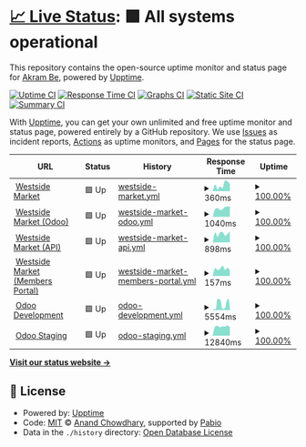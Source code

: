 # [📈 Live Status](https://akram-osg.github.io/westside-watcher): <!--live status--> **🟩 All systems operational**

This repository contains the open-source uptime monitor and status page for [Akram Be](https://akram-osg.github.io/westside-watcher), powered by [Upptime](https://github.com/upptime/upptime).

[![Uptime CI](https://github.com/akram-osg/westside-watcher/workflows/Uptime%20CI/badge.svg)](https://github.com/akram-osg/westside-watcher/actions?query=workflow%3A%22Uptime+CI%22)
[![Response Time CI](https://github.com/akram-osg/westside-watcher/workflows/Response%20Time%20CI/badge.svg)](https://github.com/akram-osg/westside-watcher/actions?query=workflow%3A%22Response+Time+CI%22)
[![Graphs CI](https://github.com/akram-osg/westside-watcher/workflows/Graphs%20CI/badge.svg)](https://github.com/akram-osg/westside-watcher/actions?query=workflow%3A%22Graphs+CI%22)
[![Static Site CI](https://github.com/akram-osg/westside-watcher/workflows/Static%20Site%20CI/badge.svg)](https://github.com/akram-osg/westside-watcher/actions?query=workflow%3A%22Static+Site+CI%22)
[![Summary CI](https://github.com/akram-osg/westside-watcher/workflows/Summary%20CI/badge.svg)](https://github.com/akram-osg/westside-watcher/actions?query=workflow%3A%22Summary+CI%22)

With [Upptime](https://upptime.js.org), you can get your own unlimited and free uptime monitor and status page, powered entirely by a GitHub repository. We use [Issues](https://github.com/akram-osg/westside-watcher/issues) as incident reports, [Actions](https://github.com/akram-osg/westside-watcher/actions) as uptime monitors, and [Pages](https://akram-osg.github.io/westside-watcher) for the status page.

<!--start: status pages-->
<!-- This summary is generated by Upptime (https://github.com/upptime/upptime) -->
<!-- Do not edit this manually, your changes will be overwritten -->
<!-- prettier-ignore -->
| URL | Status | History | Response Time | Uptime |
| --- | ------ | ------- | ------------- | ------ |
| <img alt="" src="https://icons.duckduckgo.com/ip3/www.westsidemarket.com.ico" height="13"> [Westside Market](https://www.westsidemarket.com) | 🟩 Up | [westside-market.yml](https://github.com/akram-osg/westside-watcher/commits/HEAD/history/westside-market.yml) | <details><summary><img alt="Response time graph" src="./graphs/westside-market/response-time-week.png" height="20"> 360ms</summary><br><a href="https://akram-osg.github.io/westside-watcher/history/westside-market"><img alt="Response time 330" src="https://img.shields.io/endpoint?url=https%3A%2F%2Fraw.githubusercontent.com%2Fakram-osg%2Fwestside-watcher%2FHEAD%2Fapi%2Fwestside-market%2Fresponse-time.json"></a><br><a href="https://akram-osg.github.io/westside-watcher/history/westside-market"><img alt="24-hour response time 322" src="https://img.shields.io/endpoint?url=https%3A%2F%2Fraw.githubusercontent.com%2Fakram-osg%2Fwestside-watcher%2FHEAD%2Fapi%2Fwestside-market%2Fresponse-time-day.json"></a><br><a href="https://akram-osg.github.io/westside-watcher/history/westside-market"><img alt="7-day response time 360" src="https://img.shields.io/endpoint?url=https%3A%2F%2Fraw.githubusercontent.com%2Fakram-osg%2Fwestside-watcher%2FHEAD%2Fapi%2Fwestside-market%2Fresponse-time-week.json"></a><br><a href="https://akram-osg.github.io/westside-watcher/history/westside-market"><img alt="30-day response time 330" src="https://img.shields.io/endpoint?url=https%3A%2F%2Fraw.githubusercontent.com%2Fakram-osg%2Fwestside-watcher%2FHEAD%2Fapi%2Fwestside-market%2Fresponse-time-month.json"></a><br><a href="https://akram-osg.github.io/westside-watcher/history/westside-market"><img alt="1-year response time 330" src="https://img.shields.io/endpoint?url=https%3A%2F%2Fraw.githubusercontent.com%2Fakram-osg%2Fwestside-watcher%2FHEAD%2Fapi%2Fwestside-market%2Fresponse-time-year.json"></a></details> | <details><summary><a href="https://akram-osg.github.io/westside-watcher/history/westside-market">100.00%</a></summary><a href="https://akram-osg.github.io/westside-watcher/history/westside-market"><img alt="All-time uptime 100.00%" src="https://img.shields.io/endpoint?url=https%3A%2F%2Fraw.githubusercontent.com%2Fakram-osg%2Fwestside-watcher%2FHEAD%2Fapi%2Fwestside-market%2Fuptime.json"></a><br><a href="https://akram-osg.github.io/westside-watcher/history/westside-market"><img alt="24-hour uptime 100.00%" src="https://img.shields.io/endpoint?url=https%3A%2F%2Fraw.githubusercontent.com%2Fakram-osg%2Fwestside-watcher%2FHEAD%2Fapi%2Fwestside-market%2Fuptime-day.json"></a><br><a href="https://akram-osg.github.io/westside-watcher/history/westside-market"><img alt="7-day uptime 100.00%" src="https://img.shields.io/endpoint?url=https%3A%2F%2Fraw.githubusercontent.com%2Fakram-osg%2Fwestside-watcher%2FHEAD%2Fapi%2Fwestside-market%2Fuptime-week.json"></a><br><a href="https://akram-osg.github.io/westside-watcher/history/westside-market"><img alt="30-day uptime 100.00%" src="https://img.shields.io/endpoint?url=https%3A%2F%2Fraw.githubusercontent.com%2Fakram-osg%2Fwestside-watcher%2FHEAD%2Fapi%2Fwestside-market%2Fuptime-month.json"></a><br><a href="https://akram-osg.github.io/westside-watcher/history/westside-market"><img alt="1-year uptime 100.00%" src="https://img.shields.io/endpoint?url=https%3A%2F%2Fraw.githubusercontent.com%2Fakram-osg%2Fwestside-watcher%2FHEAD%2Fapi%2Fwestside-market%2Fuptime-year.json"></a></details>
| <img alt="" src="https://icons.duckduckgo.com/ip3/app.westsidemarket.com.ico" height="13"> [Westside Market (Odoo)](https://app.westsidemarket.com) | 🟩 Up | [westside-market-odoo.yml](https://github.com/akram-osg/westside-watcher/commits/HEAD/history/westside-market-odoo.yml) | <details><summary><img alt="Response time graph" src="./graphs/westside-market-odoo/response-time-week.png" height="20"> 1040ms</summary><br><a href="https://akram-osg.github.io/westside-watcher/history/westside-market-odoo"><img alt="Response time 1028" src="https://img.shields.io/endpoint?url=https%3A%2F%2Fraw.githubusercontent.com%2Fakram-osg%2Fwestside-watcher%2FHEAD%2Fapi%2Fwestside-market-odoo%2Fresponse-time.json"></a><br><a href="https://akram-osg.github.io/westside-watcher/history/westside-market-odoo"><img alt="24-hour response time 806" src="https://img.shields.io/endpoint?url=https%3A%2F%2Fraw.githubusercontent.com%2Fakram-osg%2Fwestside-watcher%2FHEAD%2Fapi%2Fwestside-market-odoo%2Fresponse-time-day.json"></a><br><a href="https://akram-osg.github.io/westside-watcher/history/westside-market-odoo"><img alt="7-day response time 1040" src="https://img.shields.io/endpoint?url=https%3A%2F%2Fraw.githubusercontent.com%2Fakram-osg%2Fwestside-watcher%2FHEAD%2Fapi%2Fwestside-market-odoo%2Fresponse-time-week.json"></a><br><a href="https://akram-osg.github.io/westside-watcher/history/westside-market-odoo"><img alt="30-day response time 1028" src="https://img.shields.io/endpoint?url=https%3A%2F%2Fraw.githubusercontent.com%2Fakram-osg%2Fwestside-watcher%2FHEAD%2Fapi%2Fwestside-market-odoo%2Fresponse-time-month.json"></a><br><a href="https://akram-osg.github.io/westside-watcher/history/westside-market-odoo"><img alt="1-year response time 1028" src="https://img.shields.io/endpoint?url=https%3A%2F%2Fraw.githubusercontent.com%2Fakram-osg%2Fwestside-watcher%2FHEAD%2Fapi%2Fwestside-market-odoo%2Fresponse-time-year.json"></a></details> | <details><summary><a href="https://akram-osg.github.io/westside-watcher/history/westside-market-odoo">100.00%</a></summary><a href="https://akram-osg.github.io/westside-watcher/history/westside-market-odoo"><img alt="All-time uptime 99.73%" src="https://img.shields.io/endpoint?url=https%3A%2F%2Fraw.githubusercontent.com%2Fakram-osg%2Fwestside-watcher%2FHEAD%2Fapi%2Fwestside-market-odoo%2Fuptime.json"></a><br><a href="https://akram-osg.github.io/westside-watcher/history/westside-market-odoo"><img alt="24-hour uptime 100.00%" src="https://img.shields.io/endpoint?url=https%3A%2F%2Fraw.githubusercontent.com%2Fakram-osg%2Fwestside-watcher%2FHEAD%2Fapi%2Fwestside-market-odoo%2Fuptime-day.json"></a><br><a href="https://akram-osg.github.io/westside-watcher/history/westside-market-odoo"><img alt="7-day uptime 100.00%" src="https://img.shields.io/endpoint?url=https%3A%2F%2Fraw.githubusercontent.com%2Fakram-osg%2Fwestside-watcher%2FHEAD%2Fapi%2Fwestside-market-odoo%2Fuptime-week.json"></a><br><a href="https://akram-osg.github.io/westside-watcher/history/westside-market-odoo"><img alt="30-day uptime 99.73%" src="https://img.shields.io/endpoint?url=https%3A%2F%2Fraw.githubusercontent.com%2Fakram-osg%2Fwestside-watcher%2FHEAD%2Fapi%2Fwestside-market-odoo%2Fuptime-month.json"></a><br><a href="https://akram-osg.github.io/westside-watcher/history/westside-market-odoo"><img alt="1-year uptime 99.73%" src="https://img.shields.io/endpoint?url=https%3A%2F%2Fraw.githubusercontent.com%2Fakram-osg%2Fwestside-watcher%2FHEAD%2Fapi%2Fwestside-market-odoo%2Fuptime-year.json"></a></details>
| <img alt="" src="https://icons.duckduckgo.com/ip3/api.westsidemarket.com.ico" height="13"> [Westside Market (API)](https://api.westsidemarket.com/v2/states) | 🟩 Up | [westside-market-api.yml](https://github.com/akram-osg/westside-watcher/commits/HEAD/history/westside-market-api.yml) | <details><summary><img alt="Response time graph" src="./graphs/westside-market-api/response-time-week.png" height="20"> 898ms</summary><br><a href="https://akram-osg.github.io/westside-watcher/history/westside-market-api"><img alt="Response time 820" src="https://img.shields.io/endpoint?url=https%3A%2F%2Fraw.githubusercontent.com%2Fakram-osg%2Fwestside-watcher%2FHEAD%2Fapi%2Fwestside-market-api%2Fresponse-time.json"></a><br><a href="https://akram-osg.github.io/westside-watcher/history/westside-market-api"><img alt="24-hour response time 944" src="https://img.shields.io/endpoint?url=https%3A%2F%2Fraw.githubusercontent.com%2Fakram-osg%2Fwestside-watcher%2FHEAD%2Fapi%2Fwestside-market-api%2Fresponse-time-day.json"></a><br><a href="https://akram-osg.github.io/westside-watcher/history/westside-market-api"><img alt="7-day response time 898" src="https://img.shields.io/endpoint?url=https%3A%2F%2Fraw.githubusercontent.com%2Fakram-osg%2Fwestside-watcher%2FHEAD%2Fapi%2Fwestside-market-api%2Fresponse-time-week.json"></a><br><a href="https://akram-osg.github.io/westside-watcher/history/westside-market-api"><img alt="30-day response time 820" src="https://img.shields.io/endpoint?url=https%3A%2F%2Fraw.githubusercontent.com%2Fakram-osg%2Fwestside-watcher%2FHEAD%2Fapi%2Fwestside-market-api%2Fresponse-time-month.json"></a><br><a href="https://akram-osg.github.io/westside-watcher/history/westside-market-api"><img alt="1-year response time 820" src="https://img.shields.io/endpoint?url=https%3A%2F%2Fraw.githubusercontent.com%2Fakram-osg%2Fwestside-watcher%2FHEAD%2Fapi%2Fwestside-market-api%2Fresponse-time-year.json"></a></details> | <details><summary><a href="https://akram-osg.github.io/westside-watcher/history/westside-market-api">100.00%</a></summary><a href="https://akram-osg.github.io/westside-watcher/history/westside-market-api"><img alt="All-time uptime 99.73%" src="https://img.shields.io/endpoint?url=https%3A%2F%2Fraw.githubusercontent.com%2Fakram-osg%2Fwestside-watcher%2FHEAD%2Fapi%2Fwestside-market-api%2Fuptime.json"></a><br><a href="https://akram-osg.github.io/westside-watcher/history/westside-market-api"><img alt="24-hour uptime 100.00%" src="https://img.shields.io/endpoint?url=https%3A%2F%2Fraw.githubusercontent.com%2Fakram-osg%2Fwestside-watcher%2FHEAD%2Fapi%2Fwestside-market-api%2Fuptime-day.json"></a><br><a href="https://akram-osg.github.io/westside-watcher/history/westside-market-api"><img alt="7-day uptime 100.00%" src="https://img.shields.io/endpoint?url=https%3A%2F%2Fraw.githubusercontent.com%2Fakram-osg%2Fwestside-watcher%2FHEAD%2Fapi%2Fwestside-market-api%2Fuptime-week.json"></a><br><a href="https://akram-osg.github.io/westside-watcher/history/westside-market-api"><img alt="30-day uptime 99.73%" src="https://img.shields.io/endpoint?url=https%3A%2F%2Fraw.githubusercontent.com%2Fakram-osg%2Fwestside-watcher%2FHEAD%2Fapi%2Fwestside-market-api%2Fuptime-month.json"></a><br><a href="https://akram-osg.github.io/westside-watcher/history/westside-market-api"><img alt="1-year uptime 99.73%" src="https://img.shields.io/endpoint?url=https%3A%2F%2Fraw.githubusercontent.com%2Fakram-osg%2Fwestside-watcher%2FHEAD%2Fapi%2Fwestside-market-api%2Fuptime-year.json"></a></details>
| <img alt="" src="https://icons.duckduckgo.com/ip3/members.westsidemarket.com.ico" height="13"> [Westside Market (Members Portal)](https://members.westsidemarket.com) | 🟩 Up | [westside-market-members-portal.yml](https://github.com/akram-osg/westside-watcher/commits/HEAD/history/westside-market-members-portal.yml) | <details><summary><img alt="Response time graph" src="./graphs/westside-market-members-portal/response-time-week.png" height="20"> 157ms</summary><br><a href="https://akram-osg.github.io/westside-watcher/history/westside-market-members-portal"><img alt="Response time 191" src="https://img.shields.io/endpoint?url=https%3A%2F%2Fraw.githubusercontent.com%2Fakram-osg%2Fwestside-watcher%2FHEAD%2Fapi%2Fwestside-market-members-portal%2Fresponse-time.json"></a><br><a href="https://akram-osg.github.io/westside-watcher/history/westside-market-members-portal"><img alt="24-hour response time 165" src="https://img.shields.io/endpoint?url=https%3A%2F%2Fraw.githubusercontent.com%2Fakram-osg%2Fwestside-watcher%2FHEAD%2Fapi%2Fwestside-market-members-portal%2Fresponse-time-day.json"></a><br><a href="https://akram-osg.github.io/westside-watcher/history/westside-market-members-portal"><img alt="7-day response time 157" src="https://img.shields.io/endpoint?url=https%3A%2F%2Fraw.githubusercontent.com%2Fakram-osg%2Fwestside-watcher%2FHEAD%2Fapi%2Fwestside-market-members-portal%2Fresponse-time-week.json"></a><br><a href="https://akram-osg.github.io/westside-watcher/history/westside-market-members-portal"><img alt="30-day response time 191" src="https://img.shields.io/endpoint?url=https%3A%2F%2Fraw.githubusercontent.com%2Fakram-osg%2Fwestside-watcher%2FHEAD%2Fapi%2Fwestside-market-members-portal%2Fresponse-time-month.json"></a><br><a href="https://akram-osg.github.io/westside-watcher/history/westside-market-members-portal"><img alt="1-year response time 191" src="https://img.shields.io/endpoint?url=https%3A%2F%2Fraw.githubusercontent.com%2Fakram-osg%2Fwestside-watcher%2FHEAD%2Fapi%2Fwestside-market-members-portal%2Fresponse-time-year.json"></a></details> | <details><summary><a href="https://akram-osg.github.io/westside-watcher/history/westside-market-members-portal">100.00%</a></summary><a href="https://akram-osg.github.io/westside-watcher/history/westside-market-members-portal"><img alt="All-time uptime 100.00%" src="https://img.shields.io/endpoint?url=https%3A%2F%2Fraw.githubusercontent.com%2Fakram-osg%2Fwestside-watcher%2FHEAD%2Fapi%2Fwestside-market-members-portal%2Fuptime.json"></a><br><a href="https://akram-osg.github.io/westside-watcher/history/westside-market-members-portal"><img alt="24-hour uptime 100.00%" src="https://img.shields.io/endpoint?url=https%3A%2F%2Fraw.githubusercontent.com%2Fakram-osg%2Fwestside-watcher%2FHEAD%2Fapi%2Fwestside-market-members-portal%2Fuptime-day.json"></a><br><a href="https://akram-osg.github.io/westside-watcher/history/westside-market-members-portal"><img alt="7-day uptime 100.00%" src="https://img.shields.io/endpoint?url=https%3A%2F%2Fraw.githubusercontent.com%2Fakram-osg%2Fwestside-watcher%2FHEAD%2Fapi%2Fwestside-market-members-portal%2Fuptime-week.json"></a><br><a href="https://akram-osg.github.io/westside-watcher/history/westside-market-members-portal"><img alt="30-day uptime 100.00%" src="https://img.shields.io/endpoint?url=https%3A%2F%2Fraw.githubusercontent.com%2Fakram-osg%2Fwestside-watcher%2FHEAD%2Fapi%2Fwestside-market-members-portal%2Fuptime-month.json"></a><br><a href="https://akram-osg.github.io/westside-watcher/history/westside-market-members-portal"><img alt="1-year uptime 100.00%" src="https://img.shields.io/endpoint?url=https%3A%2F%2Fraw.githubusercontent.com%2Fakram-osg%2Fwestside-watcher%2FHEAD%2Fapi%2Fwestside-market-members-portal%2Fuptime-year.json"></a></details>
| <img alt="" src="https://icons.duckduckgo.com/ip3/development.westsidemarket.com.ico" height="13"> [Odoo Development](https://development.westsidemarket.com) | 🟩 Up | [odoo-development.yml](https://github.com/akram-osg/westside-watcher/commits/HEAD/history/odoo-development.yml) | <details><summary><img alt="Response time graph" src="./graphs/odoo-development/response-time-week.png" height="20"> 5554ms</summary><br><a href="https://akram-osg.github.io/westside-watcher/history/odoo-development"><img alt="Response time 5192" src="https://img.shields.io/endpoint?url=https%3A%2F%2Fraw.githubusercontent.com%2Fakram-osg%2Fwestside-watcher%2FHEAD%2Fapi%2Fodoo-development%2Fresponse-time.json"></a><br><a href="https://akram-osg.github.io/westside-watcher/history/odoo-development"><img alt="24-hour response time 9253" src="https://img.shields.io/endpoint?url=https%3A%2F%2Fraw.githubusercontent.com%2Fakram-osg%2Fwestside-watcher%2FHEAD%2Fapi%2Fodoo-development%2Fresponse-time-day.json"></a><br><a href="https://akram-osg.github.io/westside-watcher/history/odoo-development"><img alt="7-day response time 5554" src="https://img.shields.io/endpoint?url=https%3A%2F%2Fraw.githubusercontent.com%2Fakram-osg%2Fwestside-watcher%2FHEAD%2Fapi%2Fodoo-development%2Fresponse-time-week.json"></a><br><a href="https://akram-osg.github.io/westside-watcher/history/odoo-development"><img alt="30-day response time 5192" src="https://img.shields.io/endpoint?url=https%3A%2F%2Fraw.githubusercontent.com%2Fakram-osg%2Fwestside-watcher%2FHEAD%2Fapi%2Fodoo-development%2Fresponse-time-month.json"></a><br><a href="https://akram-osg.github.io/westside-watcher/history/odoo-development"><img alt="1-year response time 5192" src="https://img.shields.io/endpoint?url=https%3A%2F%2Fraw.githubusercontent.com%2Fakram-osg%2Fwestside-watcher%2FHEAD%2Fapi%2Fodoo-development%2Fresponse-time-year.json"></a></details> | <details><summary><a href="https://akram-osg.github.io/westside-watcher/history/odoo-development">100.00%</a></summary><a href="https://akram-osg.github.io/westside-watcher/history/odoo-development"><img alt="All-time uptime 100.00%" src="https://img.shields.io/endpoint?url=https%3A%2F%2Fraw.githubusercontent.com%2Fakram-osg%2Fwestside-watcher%2FHEAD%2Fapi%2Fodoo-development%2Fuptime.json"></a><br><a href="https://akram-osg.github.io/westside-watcher/history/odoo-development"><img alt="24-hour uptime 100.00%" src="https://img.shields.io/endpoint?url=https%3A%2F%2Fraw.githubusercontent.com%2Fakram-osg%2Fwestside-watcher%2FHEAD%2Fapi%2Fodoo-development%2Fuptime-day.json"></a><br><a href="https://akram-osg.github.io/westside-watcher/history/odoo-development"><img alt="7-day uptime 100.00%" src="https://img.shields.io/endpoint?url=https%3A%2F%2Fraw.githubusercontent.com%2Fakram-osg%2Fwestside-watcher%2FHEAD%2Fapi%2Fodoo-development%2Fuptime-week.json"></a><br><a href="https://akram-osg.github.io/westside-watcher/history/odoo-development"><img alt="30-day uptime 100.00%" src="https://img.shields.io/endpoint?url=https%3A%2F%2Fraw.githubusercontent.com%2Fakram-osg%2Fwestside-watcher%2FHEAD%2Fapi%2Fodoo-development%2Fuptime-month.json"></a><br><a href="https://akram-osg.github.io/westside-watcher/history/odoo-development"><img alt="1-year uptime 100.00%" src="https://img.shields.io/endpoint?url=https%3A%2F%2Fraw.githubusercontent.com%2Fakram-osg%2Fwestside-watcher%2FHEAD%2Fapi%2Fodoo-development%2Fuptime-year.json"></a></details>
| <img alt="" src="https://icons.duckduckgo.com/ip3/staging.westsidemarket.com.ico" height="13"> [Odoo Staging](https://staging.westsidemarket.com) | 🟩 Up | [odoo-staging.yml](https://github.com/akram-osg/westside-watcher/commits/HEAD/history/odoo-staging.yml) | <details><summary><img alt="Response time graph" src="./graphs/odoo-staging/response-time-week.png" height="20"> 12840ms</summary><br><a href="https://akram-osg.github.io/westside-watcher/history/odoo-staging"><img alt="Response time 10019" src="https://img.shields.io/endpoint?url=https%3A%2F%2Fraw.githubusercontent.com%2Fakram-osg%2Fwestside-watcher%2FHEAD%2Fapi%2Fodoo-staging%2Fresponse-time.json"></a><br><a href="https://akram-osg.github.io/westside-watcher/history/odoo-staging"><img alt="24-hour response time 12841" src="https://img.shields.io/endpoint?url=https%3A%2F%2Fraw.githubusercontent.com%2Fakram-osg%2Fwestside-watcher%2FHEAD%2Fapi%2Fodoo-staging%2Fresponse-time-day.json"></a><br><a href="https://akram-osg.github.io/westside-watcher/history/odoo-staging"><img alt="7-day response time 12840" src="https://img.shields.io/endpoint?url=https%3A%2F%2Fraw.githubusercontent.com%2Fakram-osg%2Fwestside-watcher%2FHEAD%2Fapi%2Fodoo-staging%2Fresponse-time-week.json"></a><br><a href="https://akram-osg.github.io/westside-watcher/history/odoo-staging"><img alt="30-day response time 10019" src="https://img.shields.io/endpoint?url=https%3A%2F%2Fraw.githubusercontent.com%2Fakram-osg%2Fwestside-watcher%2FHEAD%2Fapi%2Fodoo-staging%2Fresponse-time-month.json"></a><br><a href="https://akram-osg.github.io/westside-watcher/history/odoo-staging"><img alt="1-year response time 10019" src="https://img.shields.io/endpoint?url=https%3A%2F%2Fraw.githubusercontent.com%2Fakram-osg%2Fwestside-watcher%2FHEAD%2Fapi%2Fodoo-staging%2Fresponse-time-year.json"></a></details> | <details><summary><a href="https://akram-osg.github.io/westside-watcher/history/odoo-staging">100.00%</a></summary><a href="https://akram-osg.github.io/westside-watcher/history/odoo-staging"><img alt="All-time uptime 100.00%" src="https://img.shields.io/endpoint?url=https%3A%2F%2Fraw.githubusercontent.com%2Fakram-osg%2Fwestside-watcher%2FHEAD%2Fapi%2Fodoo-staging%2Fuptime.json"></a><br><a href="https://akram-osg.github.io/westside-watcher/history/odoo-staging"><img alt="24-hour uptime 100.00%" src="https://img.shields.io/endpoint?url=https%3A%2F%2Fraw.githubusercontent.com%2Fakram-osg%2Fwestside-watcher%2FHEAD%2Fapi%2Fodoo-staging%2Fuptime-day.json"></a><br><a href="https://akram-osg.github.io/westside-watcher/history/odoo-staging"><img alt="7-day uptime 100.00%" src="https://img.shields.io/endpoint?url=https%3A%2F%2Fraw.githubusercontent.com%2Fakram-osg%2Fwestside-watcher%2FHEAD%2Fapi%2Fodoo-staging%2Fuptime-week.json"></a><br><a href="https://akram-osg.github.io/westside-watcher/history/odoo-staging"><img alt="30-day uptime 100.00%" src="https://img.shields.io/endpoint?url=https%3A%2F%2Fraw.githubusercontent.com%2Fakram-osg%2Fwestside-watcher%2FHEAD%2Fapi%2Fodoo-staging%2Fuptime-month.json"></a><br><a href="https://akram-osg.github.io/westside-watcher/history/odoo-staging"><img alt="1-year uptime 100.00%" src="https://img.shields.io/endpoint?url=https%3A%2F%2Fraw.githubusercontent.com%2Fakram-osg%2Fwestside-watcher%2FHEAD%2Fapi%2Fodoo-staging%2Fuptime-year.json"></a></details>

<!--end: status pages-->

[**Visit our status website →**](https://akram-osg.github.io/westside-watcher)

## 📄 License

- Powered by: [Upptime](https://github.com/upptime/upptime)
- Code: [MIT](./LICENSE) © [Anand Chowdhary](https://anandchowdhary.com), supported by [Pabio](https://pabio.com)
- Data in the `./history` directory: [Open Database License](https://opendatacommons.org/licenses/odbl/1-0/)

